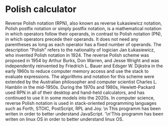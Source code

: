 # Polish calculator
Reverse Polish notation (RPN), also known as reverse Łukasiewicz notation, Polish postfix notation or simply postfix notation, is a mathematical notation in which operators follow their operands, in contrast to Polish notation (PN), in which operators precede their operands. It does not need any parentheses as long as each operator has a fixed number of operands. The description "Polish" refers to the nationality of logician Jan Łukasiewicz, who invented Polish notation in 1924.
The reverse Polish scheme was proposed in 1954 by Arthur Burks, Don Warren, and Jesse Wright and was independently reinvented by Friedrich L. Bauer and Edsger W. Dijkstra in the early 1960s to reduce computer memory access and use the stack to evaluate expressions. The algorithms and notation for this scheme were extended by the Australian philosopher and computer scientist Charles L. Hamblin in the mid-1950s.
During the 1970s and 1980s, Hewlett-Packard used RPN in all of their desktop and hand-held calculators, and has continued to use it in some models into the 2020s. In computer science, reverse Polish notation is used in stack-oriented programming languages such as Forth, STOIC, PostScript, RPL and Joy.
\n This programm has been writen in order to better understand JavaScript.
'\n'This programm has been writen on linux OS in order to better understand linux OS.
